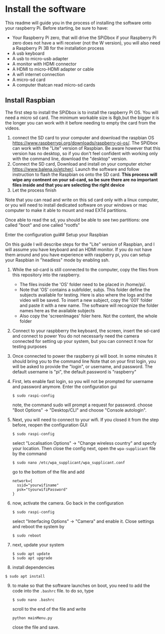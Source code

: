 # Install the software

This readme will guide you in the process of installing the software onto your raspberry Pi. Before starting, be sure to have:
* Your Raspberry Pi zero, that will drive the SPiDbox
  if your Raspberry Pi zero does not have a wifi receiver (not the W version), you will also need a Raspberry Pi 3B for the installation process
* A usb keyboard
* A usb to micro-usb adapter
* A monitor with HDMI connector
* A HDMI to micro-HDMI adapter or cable
* A wifi internet connection
* A micro-sd card
* A computer thatcan read micro-sd cards

## Install Raspbian

The first step to install the SPiDbox is to install the raspberry Pi OS. You will need a micro sd card. The minimum workable size is 8gb,but the bigger it is the longer you can work with it before needing to empty the card from the videos.

1. connect the SD card to your computer and download the raspbian OS https://www.raspberrypi.org/downloads/raspberry-pi-os/. The SPiDbox can work with the "Lite" version of Raspbian. Be aware however that this version has no desktop, so if you don't feel confident with working only with the command line, download the "desktop" version.
2. Connect the SD card, Download and install on your computer etcher https://www.balena.io/etcher/. Launch the software and follow instruction to flash the Raspbian os onto the SD card. **This process will wipe any contnent on your sd-card, so be sure there are no important files inside and that you are selecting the right device**
3. Let the process finish

Note that you can read and write on this sd card only with a linux computer, or you will need to install dedicated software on your windows or mac computer to make it able to mount and read EXT4 partitions. 

Once able to read the sd, you should be able to see two partitions: one called "boot" and one called "rootfs"

Enter the configuration gui## Setup your Raspbian

On this guide I will describe steps for the "Lite" version of Raspbian, and I will assume you have keyboard and an HDMI monitor. If you do not have them around and you have experience with raspberry pi, you can setup your Raspbian in "headless" mode by enabling ssh.

1. While the sd-card is still connected to the computer, copy the files from this repository into the raspberry.
      * The files inside the 'OS' folder need to be placed in /home/pi/.
      * Note that 'OS' contains a subfolder, subjs. This folder define the subjects available for testing. Here is also where the logs and the video will be saved. To insert a new subject, copy the '001' folder and paste it with a new name. The software will recognize the folder names here as the available subjects
      * Also copy the 'screenImages' foler here. Not the content, the whole folder
2. Connect to your raspbberry the keyboard, the screen, insert the sd-card and connect to power
  You do not necessarly need the camera connected for setting up your system, but you can connect it now for testing purposes
3. Once connected to power the raspberry pi will boot. In some minutes it should bring you to the command line
  Note that on your first login, you will be asked to provide the "login", or username, and password. The default username is "pi", the default password is "raspberry"
4. First, lets enable fast login, so you will not be prompted for username and password anymore. Enter the configuration gui
    ```
    $ sudo raspi-config
    ```
    note, the command sudo will prompt a request for password.
    choose "Boot Options" -> "Desktop/CLI" and choose "Console autologin".
 
    
5. Next, you will need to connect to your wifi. If you closed it from the step before, reopen the configuration GUI
    ```
    $ sudo raspi-config
    ```
    
    select "Localisation Options" -> "Change wireless country" and specfy your location. Then close the config
    next, open the `wpa-supplicant` file by the command
    ```
    $ sudo nano /etc/wpa_supplicant/wpa_supplicant.conf
    ```
    go to the bottom of the file and add
    ```
    network={
      ssid="yourwifiname"
      psk="tyourwifiPassword"
    }
    ```
6. now, activate the camera. Go back in the configuration
    ```
    $ sudo raspi-config
    ```
    select "Interfacing Options" -> "Camera"  and enable it. Close settings and reboot the system by
     ```
    $ sudo reboot
    ```
7. next, update your system
    ```
    $ sudo apt update
    $ sudo apt upgrade
    ```
8. install dependencies
  ```
  $ sudo apt install 
  ```
9. to make so that the software launches on boot, you need to add the code into the  `.bashrc` file. to do so, type
    ```
    $ sudo nano .bashrc
    ```
    scroll to the end of the file and write
    ```
    python mainMenu.py
    ```
    close the file and save.
